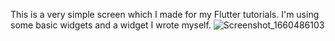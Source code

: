 This is a very simple screen which I made for my Flutter tutorials. I'm using some basic widgets and a widget I wrote myself.
![Screenshot_1660486103](https://user-images.githubusercontent.com/52621536/184541343-7fe3abe9-39ab-4f0e-a401-8f0d6b4dab87.png)
